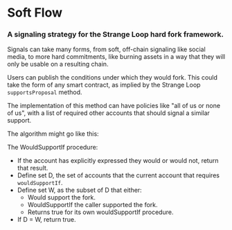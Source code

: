 # Soft Flow

### A signaling strategy for the Strange Loop hard fork framework.

Signals can take many forms, from soft, off-chain signaling like social media, to more hard commitments, like burning assets in a way that they will only be usable on a resulting chain.

Users can publish the conditions under which they would fork. This could take the form of any smart contract, as implied by the Strange Loop `supportsProposal` method.

The implementation of this method can have policies like "all of us or none of us", with a list of required other accounts that should signal a similar support.

The algorithm might go like this:

The WouldSupportIf procedure:
- If the account has explicitly expressed they would or would not, return that result.
- Define set D, the set of accounts that the current account that requires `wouldSupportIf`.
- Define set W, as the subset of D that either:
  - Would support the fork.
  - WouldSupportIf the caller supported the fork.
  - Returns true for its own wouldSupportIf procedure.
- If D = W, return true.

